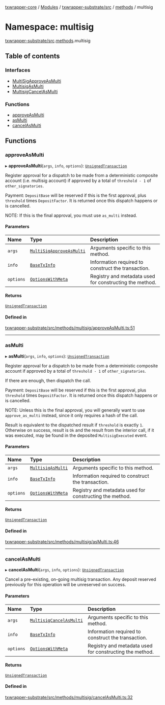 [txwrapper-core](../README.md) / [Modules](../modules.md) / [txwrapper-substrate/src](txwrapper_substrate_src.md) / [methods](txwrapper_substrate_src.methods.md) / multisig

# Namespace: multisig

[txwrapper-substrate/src](txwrapper_substrate_src.md).[methods](txwrapper_substrate_src.methods.md).multisig

## Table of contents

### Interfaces

- [MultiSigApproveAsMulti](../interfaces/txwrapper_substrate_src.methods.multisig.MultiSigApproveAsMulti.md)
- [MultisigAsMulti](../interfaces/txwrapper_substrate_src.methods.multisig.MultisigAsMulti.md)
- [MultisigCancelAsMulti](../interfaces/txwrapper_substrate_src.methods.multisig.MultisigCancelAsMulti.md)

### Functions

- [approveAsMulti](txwrapper_substrate_src.methods.multisig.md#approveasmulti)
- [asMulti](txwrapper_substrate_src.methods.multisig.md#asmulti)
- [cancelAsMulti](txwrapper_substrate_src.methods.multisig.md#cancelasmulti)

## Functions

### approveAsMulti

▸ **approveAsMulti**(`args`, `info`, `options`): [`UnsignedTransaction`](../interfaces/txwrapper_core_src.UnsignedTransaction.md)

Register approval for a dispatch to be made from a deterministic composite account (i.e. multisig
account) if approved by a total of `threshold - 1` of `other_signatories`.

Payment: `DepositBase` will be reserved if this is the first approval, plus
`threshold` times `DepositFactor`. It is returned once this dispatch happens or
is cancelled.

NOTE: If this is the final approval, you must use `as_multi` instead.

#### Parameters

| Name | Type | Description |
| :------ | :------ | :------ |
| `args` | [`MultiSigApproveAsMulti`](../interfaces/txwrapper_substrate_src.methods.multisig.MultiSigApproveAsMulti.md) | Arguments specific to this method. |
| `info` | [`BaseTxInfo`](../interfaces/txwrapper_core_src.BaseTxInfo.md) | Information required to construct the transaction. |
| `options` | [`OptionsWithMeta`](../interfaces/txwrapper_core_src.OptionsWithMeta.md) | Registry and metadata used for constructing the method. |

#### Returns

[`UnsignedTransaction`](../interfaces/txwrapper_core_src.UnsignedTransaction.md)

#### Defined in

[txwrapper-substrate/src/methods/multisig/approveAsMulti.ts:51](https://github.com/paritytech/txwrapper-core/blob/f50cd9c/packages/txwrapper-substrate/src/methods/multisig/approveAsMulti.ts#L51)

___

### asMulti

▸ **asMulti**(`args`, `info`, `options`): [`UnsignedTransaction`](../interfaces/txwrapper_core_src.UnsignedTransaction.md)

Register approval for a dispatch to be made from a deterministic composite account if
approved by a total of `threshold - 1` of `other_signatories`.

If there are enough, then dispatch the call.

Payment: `DepositBase` will be reserved if this is the first approval, plus
`threshold` times `DepositFactor`. It is returned once this dispatch happens or
is cancelled.

NOTE: Unless this is the final approval, you will generally want to use
`approve_as_multi` instead, since it only requires a hash of the call.

Result is equivalent to the dispatched result if `threshold` is exactly `1`. Otherwise
on success, result is `Ok` and the result from the interior call, if it was executed,
may be found in the deposited `MultisigExecuted` event.

#### Parameters

| Name | Type | Description |
| :------ | :------ | :------ |
| `args` | [`MultisigAsMulti`](../interfaces/txwrapper_substrate_src.methods.multisig.MultisigAsMulti.md) | Arguments specific to this method. |
| `info` | [`BaseTxInfo`](../interfaces/txwrapper_core_src.BaseTxInfo.md) | Information required to construct the transaction. |
| `options` | [`OptionsWithMeta`](../interfaces/txwrapper_core_src.OptionsWithMeta.md) | Registry and metadata used for constructing the method. |

#### Returns

[`UnsignedTransaction`](../interfaces/txwrapper_core_src.UnsignedTransaction.md)

#### Defined in

[txwrapper-substrate/src/methods/multisig/asMulti.ts:46](https://github.com/paritytech/txwrapper-core/blob/f50cd9c/packages/txwrapper-substrate/src/methods/multisig/asMulti.ts#L46)

___

### cancelAsMulti

▸ **cancelAsMulti**(`args`, `info`, `options`): [`UnsignedTransaction`](../interfaces/txwrapper_core_src.UnsignedTransaction.md)

Cancel a pre-existing, on-going multisig transaction. Any deposit reserved previously
for this operation will be unreserved on success.

#### Parameters

| Name | Type | Description |
| :------ | :------ | :------ |
| `args` | [`MultisigCancelAsMulti`](../interfaces/txwrapper_substrate_src.methods.multisig.MultisigCancelAsMulti.md) | Arguments specific to this method. |
| `info` | [`BaseTxInfo`](../interfaces/txwrapper_core_src.BaseTxInfo.md) | Information required to construct the transaction. |
| `options` | [`OptionsWithMeta`](../interfaces/txwrapper_core_src.OptionsWithMeta.md) | Registry and metadata used for constructing the method. |

#### Returns

[`UnsignedTransaction`](../interfaces/txwrapper_core_src.UnsignedTransaction.md)

#### Defined in

[txwrapper-substrate/src/methods/multisig/cancelAsMulti.ts:32](https://github.com/paritytech/txwrapper-core/blob/f50cd9c/packages/txwrapper-substrate/src/methods/multisig/cancelAsMulti.ts#L32)
